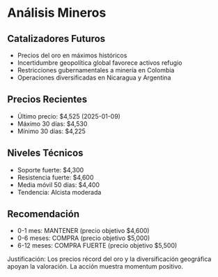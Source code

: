 # Análisis Mineros

## Catalizadores Futuros
- Precios del oro en máximos históricos
- Incertidumbre geopolítica global favorece activos refugio
- Restricciones gubernamentales a minería en Colombia
- Operaciones diversificadas en Nicaragua y Argentina

## Precios Recientes
- Último precio: $4,525 (2025-01-09)
- Máximo 30 días: $4,530
- Mínimo 30 días: $4,225

## Niveles Técnicos
- Soporte fuerte: $4,300
- Resistencia fuerte: $4,600
- Media móvil 50 días: $4,400
- Tendencia: Alcista moderada

## Recomendación
- 0-1 mes: MANTENER (precio objetivo $4,600)
- 0-6 meses: COMPRA (precio objetivo $5,000)
- 6-12 meses: COMPRA FUERTE (precio objetivo $5,500)

Justificación: Los precios récord del oro y la diversificación geográfica apoyan la valoración. La acción muestra momentum positivo.
